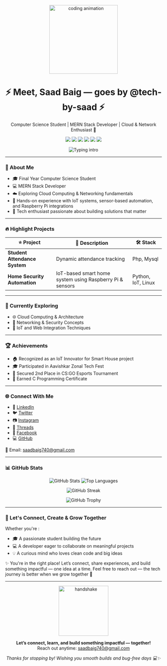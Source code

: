 <p align="center">
  <img src="https://media.giphy.com/media/3o7aCTfyhYawdOXcFW/giphy.gif" width="220" alt="coding animation"/>
</p>

<h1 align="center">⚡ Meet, <strong>Saad Baig</strong> — goes by @tech-by-saad ⚡</h1>
<p align="center">Computer Science Student | MERN Stack Developer | Cloud & Network Enthusiast 🧠</p>

<p align="center">
  <a href="https://www.linkedin.com/in/saad-baig-79186a348/"><img src="https://img.shields.io/badge/LinkedIn-%230A66C2.svg?style=for-the-badge&logo=linkedin"/></a>
  <a href="https://x.com/saad_baig_"><img src="https://img.shields.io/badge/Twitter-%231DA1F2.svg?style=for-the-badge&logo=twitter"/></a>
  <a href="https://www.instagram.com/tech_by_saad/"><img src="https://img.shields.io/badge/Instagram-%23E4405F.svg?style=for-the-badge&logo=instagram"/></a>
  <a href="https://www.threads.com/@tech_by_saad"><img src="https://img.shields.io/badge/Threads-000000.svg?style=for-the-badge&logo=threads"/></a>
  <a href="https://facebook.com/profile.php?id=100084380714332"><img src="https://img.shields.io/badge/Facebook-%231877F2.svg?style=for-the-badge&logo=facebook"/></a>
  <a href="https://github.com/tech-by-saad"><img src="https://img.shields.io/badge/GitHub-%23121011.svg?style=for-the-badge&logo=github"/></a>
</p>

<p align="center">
  <img src="https://readme-typing-svg.demolab.com?font=Fira+Code&duration=3000&pause=1200&color=00B2FF&center=true&vCenter=true&multiline=true&width=700&lines=MERN+Dev+with+a+curious+mind+for+Cloud+and+Networking+!" alt="Typing intro"/>
</p>

---

### 🧑‍ About Me

* 🎓 Final Year Computer Science Student
* 💻 MERN Stack Developer
* ☁️ Exploring Cloud Computing & Networking fundamentals
* 🔌 Hands-on experience with IoT systems, sensor-based automation, and Raspberry Pi integrations
* 🧠 Tech enthusiast passionate about building solutions that matter

---

### 🔥 Highlight Projects

| ⭐ Project                     | 💬 Description                                                                             | 🛠️ Stack             |
| ----------------------------- | ------------------------------------------------------------------------------------------ | --------------------- |
| **Student Attendance System** | Dynamic attendance tracking                                                                | Php, Mysql            |
| **Home Security Automation**  | IoT-based smart home system using Raspberry Pi & sensors                                   | Python, IoT, Linux    |

---

### 🧠 Currently Exploring

* 🌐 Cloud Computing & Architecture
* 🔗 Networking & Security Concepts
* 🌟 IoT and Web Integration Techniques

---

### 🏆 Achievements

* 🏠 Recognized as an IoT Innovator for Smart House project
* 🎓 Participated in Aavishkar Zonal Tech Fest
* 🥈 Secured 2nd Place in CS:GO Esports Tournament
* 📜 Earned C Programming Certificate

---

### 🌐 Connect With Me

* 💼 [LinkedIn](https://www.linkedin.com/in/saad-baig-79186a348/)
* 🐦 [Twitter](https://x.com/saad_baig_)
* 📷 [Instagram](https://www.instagram.com/tech_by_saad/)
* 🧵 [Threads](https://www.threads.com/@tech_by_saad)
* 📘 [Facebook](https://facebook.com/profile.php?id=100084380714332)
* 💻 [GitHub](https://github.com/tech-by-saad)

📧 Email: [saadbaig740@gmail.com](mailto:saadbaig740@gmail.com)

---

### 📊 GitHub Stats

<p align="center">
  <img src="https://github-readme-stats.vercel.app/api?username=tech-by-saad&show_icons=true&theme=tokyonight" alt="GitHub Stats"/>
  <img src="https://github-readme-stats.vercel.app/api/top-langs/?username=tech-by-saad&layout=compact&theme=tokyonight" alt="Top Languages"/>
</p>

<p align="center">
  <img src="https://github-readme-streak-stats.herokuapp.com/?user=tech-by-saad&theme=dark" alt="GitHub Streak"/>
</p>

<p align="center">
  <img src="https://github-profile-trophy.vercel.app/?username=tech-by-saad&theme=algolia" alt="GitHub Trophy"/>
</p>

---

### 🤝 Let's Connect, Create & Grow Together

Whether you're :

* 🎓 A passionate student building the future
* 💻 A developer eager to collaborate on meaningful projects
* 💡 A curious mind who loves clean code and big ideas

✨ You're in the right place!
Let’s connect, share experiences, and build something impactful — one idea at a time.
Feel free to reach out — the tech journey is better when we grow together 🚀

---
<p align="center">
  <img src="https://media.giphy.com/media/v1.Y2lkPTc5MGI3NjExOWJkNGI4ZjFjYjVmN2NjMTE0ZjY0MzEyYmNhMjQzMTI5NTRmZmU3NiZjdD1n/KzJkzjggfGN5Py6nkT/giphy.gif" width="160" alt="handshake"/>
</p>

<p align="center">
  <strong>Let’s connect, learn, and build something impactful — together!</strong><br/>
  Reach out anytime: <a href="mailto:saadbaig740@gmail.com">saadbaig740@gmail.com</a>
</p>

<p align="center">
  <i>Thanks for stopping by! Wishing you smooth builds and bug-free days 💻✨</i>
</p>

